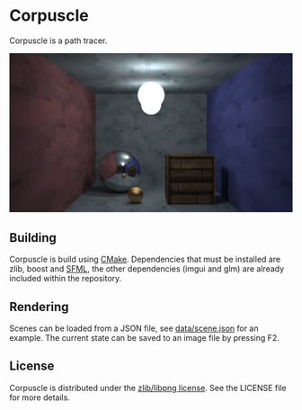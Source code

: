 # Corpuscle

Corpuscle is a path tracer.

![Example Image](example_image.png)

## Building

Corpuscle is build using [CMake](https://cmake.org/). Dependencies that must be installed are zlib, boost and 
[SFML](http://www.sfml-dev.org/), the other dependencies (imgui and glm) are already included within the repository.

## Rendering

Scenes can be loaded from a JSON file, see [data/scene.json](data/scene.json) for an example. The current state can be 
saved to an image file by pressing F2.

## License

Corpuscle is distributed under the [zlib/libpng license](https://opensource.org/licenses/Zlib). See the LICENSE file for
more details.

